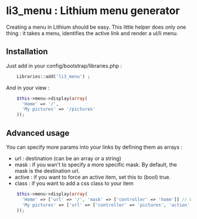 li3_menu : Lithium menu generator
=================================

Creating a menu in Lithium should be easy. This little helper does only one thing : it takes a menu, identifies the active link and render a ul/li menu.

Installation
------------

Just add in your config/bootstrap/libraries.php :

```php
	Libraries::add('li3_menu') ;
```

And in your view :

```php
    $this->menu->display(array(
      'Home' => '/',
      'My pictures' => '/pictures'
    ));
```

Advanced usage
--------------

You can specify more params into your links by defining them as arrays :
- url : destination (can be an array or a string)
- mask : if you wan't to specify a more specific mask. By default, the mask is the destination url.
- active : if you want to force an active item, set this to (bool) true.
- class : if you want to add a css class to your item

```php
    $this->menu->display(array(
      'Home' => ['url' => '/', 'mask' => ['controller' => 'home']] // Will be active for all the Home controller actions
      'My pictures' => ['url' => ['controller' => 'pictures', 'action' => my], 'class' => 'my-pictures']
    ));
```

